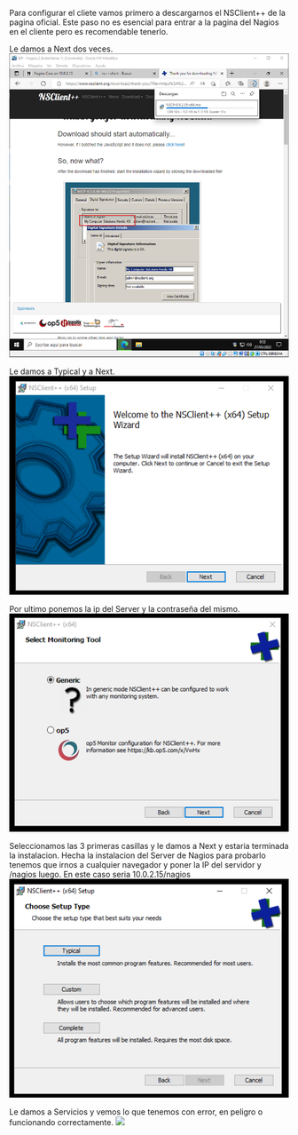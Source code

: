 
Para configurar el cliete vamos primero a descargarnos el NSClient++ de la pagina oficial.
Este paso no es esencial para entrar a la pagina del Nagios en el cliente pero es recomendable tenerlo.

Le damos a Next dos veces.
![](Imagen/51.png)

Le damos a Typical y a Next.
![](Imagen/52.png)

Por ultimo ponemos la ip del Server y la contraseña del mismo.
![](Imagen/53.png)

Seleccionamos las 3 primeras casillas y le damos a Next y estaria terminada la instalacion.
Hecha la instalacion del Server de Nagios para probarlo tenemos que irnos a cualquier navegador y poner la IP del servidor y /nagios luego. En este caso seria 10.0.2.15/nagios
![](Imagen/54.png)

Le damos a Servicios y vemos lo que tenemos con error, en peligro o funcionando correctamente.
![](Imagen/67.png)
